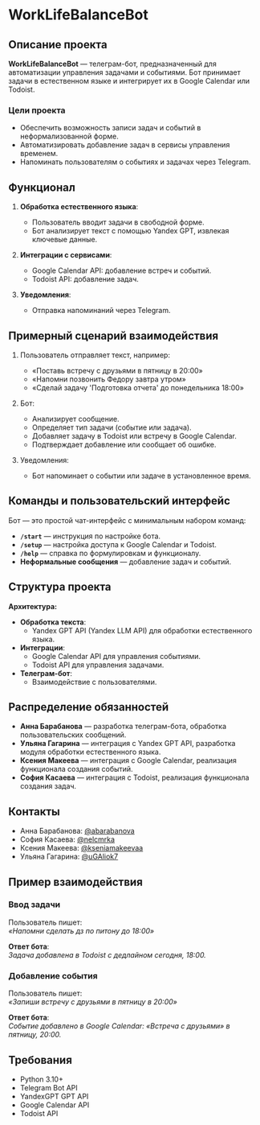 # WorkLifeBalanceBot

## Описание проекта

**WorkLifeBalanceBot** — телеграм-бот, предназначенный для автоматизации управления задачами и событиями. Бот принимает задачи в естественном языке и интегрирует их в Google Calendar или Todoist.

### Цели проекта
- Обеспечить возможность записи задач и событий в неформализованной форме.
- Автоматизировать добавление задач в сервисы управления временем.
- Напоминать пользователям о событиях и задачах через Telegram.


## Функционал

1. **Обработка естественного языка**: 
   - Пользователь вводит задачи в свободной форме.
   - Бот анализирует текст с помощью Yandex GPT, извлекая ключевые данные.

2. **Интеграции с сервисами**:
   - Google Calendar API: добавление встреч и событий.
   - Todoist API: добавление задач.

3. **Уведомления**:
   - Отправка напоминаний через Telegram.


## Примерный сценарий взаимодействия

1. Пользователь отправляет текст, например:
   - «Поставь встречу с друзьями в пятницу в 20:00»
   - «Напомни позвонить Федору завтра утром»
   - «Сделай задачу 'Подготовка отчета' до понедельника 18:00»
   
2. Бот:
   - Анализирует сообщение.
   - Определяет тип задачи (событие или задача).
   - Добавляет задачу в Todoist или встречу в Google Calendar.
   - Подтверждает добавление или сообщает об ошибке.

3. Уведомления:
   - Бот напоминает о событии или задаче в установленное время.


## Команды и пользовательский интерфейс

Бот — это простой чат-интерфейс с минимальным набором команд:
- **`/start`** — инструкция по настройке бота.
- **`/setup`** — настройка доступа к Google Calendar и Todoist.
- **`/help`** — справка по формулировкам и функционалу.
- **Неформальные сообщения** — добавление задач и событий.


## Структура проекта

**Архитектура:**
- **Обработка текста**:
  - Yandex GPT API (Yandex LLM API) для обработки естественного языка.
- **Интеграции**:
  - Google Calendar API для управления событиями.
  - Todoist API для управления задачами.
- **Телеграм-бот**:
  - Взаимодействие с пользователями.


## Распределение обязанностей

- **Анна Барабанова** — разработка телеграм-бота, обработка пользовательских сообщений.  
- **Ульяна Гагарина** — интеграция с Yandex GPT API, разработка модуля обработки естественного языка.  
- **Ксения Макеева** — интеграция с Google Calendar, реализация функционала создания событий.  
- **София Касаева** — интеграция с Todoist, реализация функционала создания задач. 


## Контакты

- Анна Барабанова: [@abarabanova](https://t.me/abarabanova)  
- София Касаева: [@nelcmrka](https://t.me/nelcmrka)  
- Ксения Макеева: [@kseniamakeevaa](https://t.me/kseniamakeevaa)  
- Ульяна Гагарина: [@uGAliok7](https://t.me/uGAliok7)  


## Пример взаимодействия

### Ввод задачи
Пользователь пишет:  
*«Напомни сделать дз по питону до 18:00»*

**Ответ бота**:  
*Задача добавлена в Todoist с дедлайном сегодня, 18:00.*

### Добавление события
Пользователь пишет:  
*«Запиши встречу с друзьями в пятницу в 20:00»*

**Ответ бота**:  
*Событие добавлено в Google Calendar: «Встреча с друзьями» в пятницу, 20:00.*


## Требования

- Python 3.10+
- Telegram Bot API
- YandexGPT GPT API
- Google Calendar API
- Todoist API